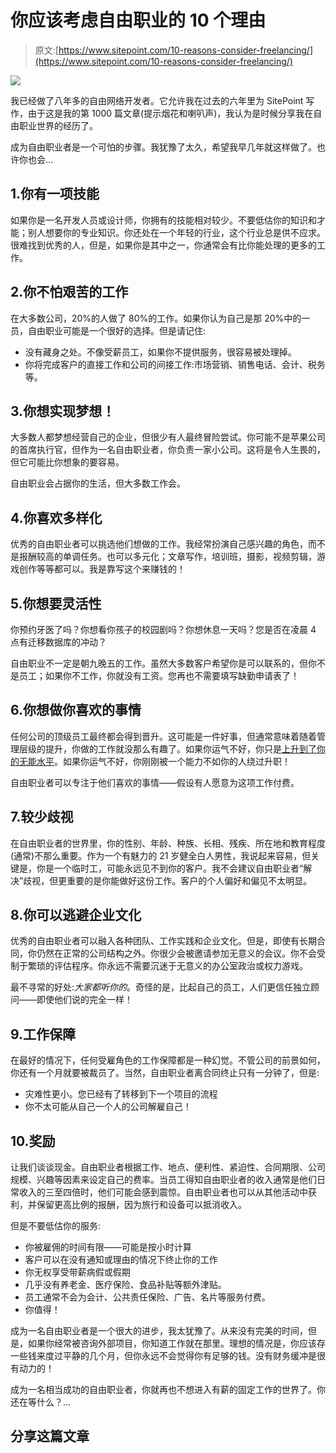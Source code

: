 # 你应该考虑自由职业的 10 个理由

> 原文:[https://www.sitepoint.com/10-reasons-consider-freelancing/](https://www.sitepoint.com/10-reasons-consider-freelancing/)

![](../Images/3198c35a12315af7d8735b6d9a8e1131.png)

我已经做了八年多的自由网络开发者。它允许我在过去的六年里为 SitePoint 写作，由于这是我的第 1000 篇文章(提示烟花和喇叭声)，我认为是时候分享我在自由职业世界的经历了。

成为自由职业者是一个可怕的步骤。我犹豫了太久，希望我早几年就这样做了。也许你也会…

## 1.你有一项技能

如果你是一名开发人员或设计师，你拥有的技能相对较少。不要低估你的知识和才能；别人想要你的专业知识。你还处在一个年轻的行业，这个行业总是供不应求。很难找到优秀的人，但是，如果你是其中之一，你通常会有比你能处理的更多的工作。

## 2.你不怕艰苦的工作

在大多数公司，20%的人做了 80%的工作。如果你认为自己是那 20%中的一员，自由职业可能是一个很好的选择。但是请记住:

*   没有藏身之处。不像受薪员工，如果你不提供服务，很容易被处理掉。
*   你将完成客户的直接工作和公司的间接工作:市场营销、销售电话、会计、税务等。

## 3.你想实现梦想！

大多数人都梦想经营自己的企业，但很少有人最终冒险尝试。你可能不是苹果公司的首席执行官，但作为一名自由职业者，你负责一家小公司。这将是令人生畏的，但它可能比你想象的要容易。

自由职业会占据你的生活，但大多数工作会。

## 4.你喜欢多样化

优秀的自由职业者可以挑选他们想做的工作。我经常扮演自己感兴趣的角色，而不是报酬较高的单调任务。也可以多元化；文章写作，培训班，摄影，视频剪辑，游戏创作等等都可以。我是靠写这个来赚钱的！

## 5.你想要灵活性

你预约牙医了吗？你想看你孩子的校园剧吗？你想休息一天吗？您是否在凌晨 4 点有迁移数据库的冲动？

自由职业不一定是朝九晚五的工作。虽然大多数客户希望你是可以联系的，但你不是员工；如果你不工作，你就没有工资。您再也不需要填写缺勤申请表了！

## 6.你想做你喜欢的事情

任何公司的顶级员工最终都会得到晋升。这可能是一件好事，但通常意味着随着管理层级的提升，你做的工作就没那么有趣了。如果你运气不好，你只是[上升到了你的无能水平](http://en.wikipedia.org/wiki/Peter_Principle)。如果你运气不好，你刚刚被一个能力不如你的人绕过升职！

自由职业者可以专注于他们喜欢的事情——假设有人愿意为这项工作付费。

## 7.较少歧视

在自由职业者的世界里，你的性别、年龄、种族、长相、残疾、所在地和教育程度(通常)不那么重要。作为一个有魅力的 21 岁健全白人男性，我说起来容易，但关键是，你是一个临时工，可能永远见不到你的客户。我不会建议自由职业者“解决”歧视，但更重要的是你能做好这份工作。客户的个人偏好和偏见不太明显。

## 8.你可以逃避企业文化

优秀的自由职业者可以融入各种团队、工作实践和企业文化。但是，即使有长期合同，你仍然在正常的公司结构之外。你很少会被邀请参加无意义的会议。你不会受制于繁琐的评估程序。你永远不需要沉迷于无意义的办公室政治或权力游戏。

最不寻常的好处:*大家都听你的*。奇怪的是，比起自己的员工，人们更信任独立顾问——即使他们说的完全一样！

## 9.工作保障

在最好的情况下，任何受雇角色的工作保障都是一种幻觉。不管公司的前景如何，你还有一个月就要被裁员了。当然，自由职业者离合同终止只有一分钟了，但是:

*   灾难性更小。您已经有了转移到下一个项目的流程
*   你不太可能从自己一个人的公司解雇自己！

## 10.奖励

让我们谈谈现金。自由职业者根据工作、地点、便利性、紧迫性、合同期限、公司规模、兴趣等因素来设定自己的费率。当员工得知自由职业者的收入通常是他们日常收入的三至四倍时，他们可能会感到震惊。自由职业者也可以从其他活动中获利，并保留更高比例的报酬，因为旅行和设备可以抵消收入。

但是不要低估你的服务:

*   你被雇佣的时间有限——可能是按小时计算
*   客户可以在没有通知或理由的情况下终止你的工作
*   你无权享受带薪病假或假期
*   几乎没有养老金、医疗保险、食品补贴等额外津贴。
*   员工通常不会为会计、公共责任保险、广告、名片等服务付费。
*   你值得！

成为一名自由职业者是一个很大的进步，我太犹豫了。从来没有完美的时间，但是，如果你经常被咨询外部项目，你知道工作就在那里。理想的情况是，你应该存一些钱来度过平静的几个月，但你永远不会觉得你有足够的钱。没有财务缓冲是很有动力的！

成为一名相当成功的自由职业者，你就再也不想进入有薪的固定工作的世界了。你还在等什么？…

## 分享这篇文章
